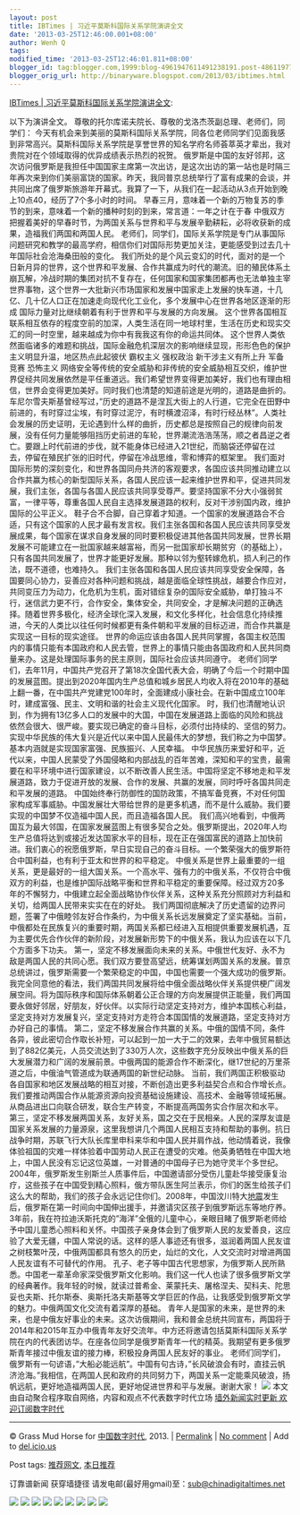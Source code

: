 ```yaml
---
layout: post
title: IBTimes | 习近平莫斯科国际关系学院演讲全文
date: '2013-03-25T12:46:00.001+08:00'
author: Wenh Q
tags:
modified_time: '2013-03-25T12:46:01.811+08:00'
blogger_id: tag:blogger.com,1999:blog-4961947611491238191.post-4861197763703247841
blogger_orig_url: http://binaryware.blogspot.com/2013/03/ibtimes.html
---
```

[IBTimes |
习近平莫斯科国际关系学院演讲全文](http://feedproxy.google.com/~r/chinagfwblog/~3/yfOGcXqFTxQ/):

以下为演讲全文。
尊敬的托尔库诺夫院长、尊敬的戈洛杰茨副总理、老师们，同学们：
今天有机会来到美丽的莫斯科国际关系学院，同各位老师同学们见面我感到非常高兴。莫斯科国际关系学院是享誉世界的知名学府名师荟萃英才辈出，我对贵院对在个领域取得的优异成绩表示热烈的祝贺。
俄罗斯是中国的友好邻邦，这次访问俄罗斯是我担任中国国家主席第一次出访，是这次出访的第一站也是时隔三年再次来到你们美丽富饶的国家。昨天，我同普京总统举行了富有成果的会谈，并共同出席了俄罗斯旅游年开幕式。我算了一下，从我们在一起活动从3点开始到晚上10点40，经历了7个多小时的时间。
早春三月，意味着一个新的万物复苏的季节的到来，意味着一个新的播种时刻的到来，常言道：一年之计在于春 中俄双方把握着美好的早春时节，为两国关系与世界和平与发展辛勤耕耘，必将收获新的成果，造福我们两国和两国人民。
老师们，同学们，国际关系学院是专门从事国际问题研究和教学的最高学府，相信你们对国际形势更加关注，更能感受到过去几十年国际社会沧海桑田般的变化。
我们所处的是个风云变幻的时代，面对的是一个日新月异的世界，这个世界和平发展、合作共赢成为时代的潮流。旧的殖民体系土崩瓦解，冷战时期的集团对抗不复存在，任何国家和国家集团都再也无法单独主宰世界事物，这个世界一大批新兴市场国家和发展中国家走上发展的快车道，十几亿、几十亿人口正在加速走向现代化工业化，多个发展中心在世界各地区逐渐的形成 国际力量对比继续朝着有利于世界和平与发展的方向发展。
这个世界各国相互联系相互依存的程度空前的加深，人类生活在同一地球村里，生活在历史和现实交汇的同一时空里，越来越成为你中有我我这有你的命运共同体。
这个世界人类依然面临诸多的难题和挑战，国际金融危机深层次的影响继续显现，形形色色的保护主义明显升温，地区热点此起彼伏 霸权主义 强权政治 新干涉主义有所上升 军备竞赛 恐怖主义 网络安全等传统的安全威胁和非传统的安全威胁相互交织，维护世界促经共同发展依然是平任重道远。我们希望世界变得更加美好，我们也有理由相信，世界会变得更加美好。同时我们也清楚的知道前途是光明的，道路是曲折的。
车尼尔雪夫斯基曾经写过，”历史的道路不是涅瓦大街上的人行道，它完全在田野中前进的，有时穿过尘埃，有时穿过泥泞，有时横渡沼泽，有时行经丛林”。人类社会发展的历史证明，无论遇到什么样的曲折，历史都总是按照自己的规律向前发展，没有任何力量能够阻挡历史前进的车轮，世界潮流浩浩荡荡，顺之者昌逆之者亡。要跟上时代前进的步伐，就不能身体已经进入21世纪，而脑袋还停留在过去，停留在殖民扩张的旧时代，停留在冷战思维，零和博弈的框架里。
我们面对国际形势的深刻变化，和世界各国同舟共济的客观要求，各国应该共同推动建立以合作共赢为核心的新型国际关系，各国人民应该一起来维护世界和平，促进共同发展，我们主张，各国与各国人民应该共同享受尊严。要坚持国家不分大小强弱贫富，一律平等，尊重各国人民自主选择发展道路的权利，反对干涉别国内政，维护国际的公平正义。
鞋子合不合脚，自己穿着才知道。一个国家的发展道路合不合适，只有这个国家的人民才最有发言权。我们主张各国和各国人民应该共同享受发展成果，每个国家在谋求自身发展的同时要积极促进其他各国共同发展，世界长期发展不可能建立在一批国家越来越富裕，而另一批国家却长期贫穷（的基础上），只有各国共同发展了，世界才能更好发展。那种以邻为壑转嫁危机，损人利己的作法，既不道德，也难持久。
我们主张各国和各国人民应该共同享受安全保障，各国要同心协力，妥善应对各种问题和挑战，越是面临全球性挑战，越要合作应对，共同变压力为动力，化危机为生机，面对错综复杂的国际安全威胁，单打独斗不行，迷信武力更不行，合作安全，集体安全，共同安全，才是解决问题的正确选择。随着世界多极化，经济全球化深入发展，和文化多样化，社会信息化持续推进，今天的人类比以往任何时候都更有条件朝和平发展的目标迈进，而合作共赢是实现这一目标的现实途径。
世界的命运应该由各国人民共同掌握，各国主权范围内的事情只能有本国政府和人民去管，世界上的事情只能由各国政府和人民共同商量来办。这是处理国际事务的民主原则，国际社会应该共同遵守。
老师们同学们，去年11月，中国共产党召开了第18次全国代表大会，明确了今后一个时期中国的发展蓝图。提出到2020年国内生产总值和城乡居民人均收入将在2010年的基础上翻一番，在中国共产党建党100年时，全面建成小康社会。在新中国成立100年时，建成富强、民主、文明和谐的社会主义现代化国家。
时，我们也清醒地认识到，作为拥有13亿多人口的发展中的大国，中国在发展道路上面临的风险和挑战依然会很大、很严峻。要实现已确定的奋斗目标，必须付出持续的、坚信的努力。实现中华民族的伟大复兴是近代以来中国人民最伟大的梦想，我们称之为中国梦。基本内涵就是实现国家富强、民族振兴、人民幸福。
中华民族历来爱好和平，近代以来，中国人民蒙受了外国侵略和内部战乱的百年苦难，深知和平的宝贵，最需要在和平环境中进行国家建设，以不断改善人民生活。中国将坚定不移地走和平发展道路，致力于促进开放的发展、合作的发展、共赢的发展，同时呼吁各国共同走和平发展的道路。
中国始终奉行防御性的国防政策，不搞军备竞赛，不对任何国家构成军事威胁。中国发展壮大带给世界的是更多机遇，而不是什么威胁。我们要实现的中国梦不仅造福中国人民，而且造福各国人民。
我们高兴地看到，中俄两国互为最大邻国，在国家发展蓝图上有很多契合之处。俄罗斯提出，2020年人均生产总值将达到或接近发达国家水平的目标，现在正在强国富民的道路上加快前进。我们衷心的祝愿俄罗斯，早日实现自己的奋斗目标。一个繁荣强大的俄罗斯符合中国利益，也有利于亚太和世界的和平稳定。
中俄关系是世界上最重要的一组关系，更是最好的一组大国关系。一个高水平、强有力的中俄关系，不仅符合中俄双方的利益，也是维护国际战略平衡和世界和平稳定的重要保障。经过双方20多年的不懈努力，中俄建立起全面战略协作伙伴关系，这种关系充分照顾对方利益和关切，给两国人民带来实实在在的好处。
我们两国彻底解决了历史遗留的边界问题，签署了中俄睦邻友好合作条约，为中俄关系长远发展奠定了坚实基础。当前，中俄都处在民族复兴的重要时期，两国关系都已经进入互相提供重要发展机遇，互为主要优先合作伙伴的新阶段，对发展新形势下的中俄关系，我认为应该在以下几个方面多下功夫。
第一，坚定不移发展面向未来的关系。中俄世代友好、永不为敌是两国人民的共同心愿。我们双方要登高望远，统筹谋划两国关系的发展。普京总统讲过，俄罗斯需要一个繁荣稳定的中国，中国也需要一个强大成功的俄罗斯。我完全同意他的看法，我们两国共同发展将给中俄全面战略伙伴关系提供梗广阔发展空间。将为国际秩序和国际体系朝着公正合理的方向发展提供正能量，我们两国要永做好邻居，好朋友，好伙伴。以实际行动坚定支持对方，维护本国核心利益，坚定支持对方发展复兴，坚定支持对方走符合本国国情的发展道路，坚定支持对方办好自己的事情。
第二，坚定不移发展合作共赢的关系。中俄的国情不同，条件各异，彼此密切合作取长补短，可以起到一加一大于二的效果，去年中俄贸易额达到了882亿美元，人员交流达到了330万人次，这些数字充分反映出中俄关系的巨大发展潜力和广阔的发展前景。中俄两国的能源合作不断深化，继17世纪的万里茶道之后，中俄油气管道成为联通两国的新世纪动脉。
当前，我们两国正积极驱动各自国家和地区发展战略的相互对接，不断创造出更多利益契合点和合作增长点。我们要推动两国合作从能源资源向投资基础设施建设、高技术、金融等领域拓展。从商品进出口向联合研发，联合生产转变，不断提高两国务实合作层次和水平。
第三，坚定不移发展两国关系，友好关系，国之交在于民相亲。人民的深厚友谊是国家关系发展的力量源泉，这里我想讲几个两国人民相互支持和帮助的事例。抗日战争时期，苏联飞行大队长库里申科来华和中国人民并肩作战，他动情着说，我像体验祖国的灾难一样体验着中国劳动人民正在遭受的灾难。他英勇牺牲在中国大地上，中国人民没有忘记这位英雄，一对普通的中国母子已为她守灵半个多世纪。
2004年，俄罗斯发生别斯兰人质事件后，中国邀请部分受伤儿童赴华接受康复治疗，这些孩子在中国受到精心照料，俄方带队医生阿兰表示，你们的医生给孩子们这么大的帮助，我们的孩子会永远记住你们。2008年，中国汶川特大[地震](http://redirect.viglink.com/?key=11fe087258b6fc0532a5ccfc924805c0&u=http://cn.ibtimes.com/topics/detail/423/earthquake/)发生后，俄罗斯在第一时间向中国伸出援手，并邀请灾区孩子到俄罗斯远东等地疗养。
3年前，我在符拉迪沃斯托克的”海洋”全俄的儿童中心，亲眼目睹了俄罗斯老师给予中国儿童悉心照料和关怀。中国孩子亲身体会到了俄罗斯人民的友爱善良，这应验了大爱无疆，中国人常说的话。这样的感人事迹还有很多，滋润着两国人民友谊之树枝繁叶茂，中俄两国都具有悠久的历史，灿烂的文化，人文交流时对增进两国人民友谊有不可替代的作用。
孔子、老子等中国古代思想家，为俄罗斯人民所熟悉。中国老一辈革命家深受俄罗斯文化影响。我们这一代人也读了很多俄罗斯文学的经典著作。我年轻的时候，就读过普希金、莱蒙托夫、屠格涅夫、契科夫、陀思妥也夫斯、托尔斯泰、奥斯托洛夫斯基等文学巨匠的作品，让我感受到俄罗斯文学的魅力。中俄两国文化交流有着深厚的基础。
青年人是国家的未来，是世界的未来，也是中俄友好事业的未来。这次访俄期间，我和普金总统共同宣布，两国将于2014年和2015年互办中俄青年友好交流年。中方还将邀请包括莫斯科国际关系学院在内的代表团访华。在座各位同学是俄罗斯青年一代的精英。我期望有更多俄罗斯青年接过中俄友谊的接力棒，积极投身两国人民友好的事业。
老师们同学们，俄罗斯有一句谚语，”大船必能远航”。中国有句古诗，”长风破浪会有时，直挂云帆济沧海。”我相信，在两国人民和政府的共同努力下，两国关系一定能乘风破浪，扬帆远航，更好地造福两国人民，更好地促进世界和平与发展。谢谢大家！
![](http://pixel.quantserve.com/pixel/p-89EKCgBk8MZdE.gif)
本文由自动聚合程序取自网络，内容和观点不代表数字时代立场
[墙外新闻实时更新 欢迎订阅数字时代](http://eepurl.com/msuvD)





* * * * *

© Grass Mud Horse for
[中国数字时代](https://kexueshangwang.info/chinese), 2013. |
[Permalink](https://kexueshangwang.info/chinese/2013/03/ibtimes-%e4%b9%a0%e8%bf%91%e5%b9%b3%e8%8e%ab%e6%96%af%e7%a7%91%e5%9b%bd%e9%99%85%e5%85%b3%e7%b3%bb%e5%ad%a6%e9%99%a2%e6%bc%94%e8%ae%b2%e5%85%a8%e6%96%87/)
|
[No
comment](https://kexueshangwang.info/chinese/2013/03/ibtimes-%e4%b9%a0%e8%bf%91%e5%b9%b3%e8%8e%ab%e6%96%af%e7%a7%91%e5%9b%bd%e9%99%85%e5%85%b3%e7%b3%bb%e5%ad%a6%e9%99%a2%e6%bc%94%e8%ae%b2%e5%85%a8%e6%96%87/#comments)
|
Add to
[del.icio.us](http://del.icio.us/post?url=https://kexueshangwang.info/chinese/2013/03/ibtimes-%e4%b9%a0%e8%bf%91%e5%b9%b3%e8%8e%ab%e6%96%af%e7%a7%91%e5%9b%bd%e9%99%85%e5%85%b3%e7%b3%bb%e5%ad%a6%e9%99%a2%e6%bc%94%e8%ae%b2%e5%85%a8%e6%96%87/&title=IBTimes%20%7C%20%E4%B9%A0%E8%BF%91%E5%B9%B3%E8%8E%AB%E6%96%AF%E7%A7%91%E5%9B%BD%E9%99%85%E5%85%B3%E7%B3%BB%E5%AD%A6%E9%99%A2%E6%BC%94%E8%AE%B2%E5%85%A8%E6%96%87)


Post tags:
[推荐网文](https://kexueshangwang.info/chinese/tag/%e6%8e%a8%e8%8d%90%e7%bd%91%e6%96%87/?category=18271),
[本日推荐](https://kexueshangwang.info/chinese/tag/%e6%9c%ac%e6%97%a5%e6%8e%a8%e8%8d%90/?category=18271)

订靠谱新闻 获穿墙捷径
请发电邮(最好用gmail)至：sub@chinadigitaltimes.net


[![](http://feeds.feedburner.com/~ff/chinagfwblog?d=yIl2AUoC8zA)](http://feeds.feedburner.com/~ff/chinagfwblog?a=yfOGcXqFTxQ:urZ_v_X41Fs:yIl2AUoC8zA)
[![](http://feeds.feedburner.com/~ff/chinagfwblog?i=yfOGcXqFTxQ:urZ_v_X41Fs:-BTjWOF_DHI)](http://feeds.feedburner.com/~ff/chinagfwblog?a=yfOGcXqFTxQ:urZ_v_X41Fs:-BTjWOF_DHI)
[![](http://feeds.feedburner.com/~ff/chinagfwblog?i=yfOGcXqFTxQ:urZ_v_X41Fs:F7zBnMyn0Lo)](http://feeds.feedburner.com/~ff/chinagfwblog?a=yfOGcXqFTxQ:urZ_v_X41Fs:F7zBnMyn0Lo)
[![](http://feeds.feedburner.com/~ff/chinagfwblog?i=yfOGcXqFTxQ:urZ_v_X41Fs:V_sGLiPBpWU)](http://feeds.feedburner.com/~ff/chinagfwblog?a=yfOGcXqFTxQ:urZ_v_X41Fs:V_sGLiPBpWU)
[![](http://feeds.feedburner.com/~ff/chinagfwblog?d=qj6IDK7rITs)](http://feeds.feedburner.com/~ff/chinagfwblog?a=yfOGcXqFTxQ:urZ_v_X41Fs:qj6IDK7rITs)
[![](http://feeds.feedburner.com/~ff/chinagfwblog?d=l6gmwiTKsz0)](http://feeds.feedburner.com/~ff/chinagfwblog?a=yfOGcXqFTxQ:urZ_v_X41Fs:l6gmwiTKsz0)
[![](http://feeds.feedburner.com/~ff/chinagfwblog?i=yfOGcXqFTxQ:urZ_v_X41Fs:gIN9vFwOqvQ)](http://feeds.feedburner.com/~ff/chinagfwblog?a=yfOGcXqFTxQ:urZ_v_X41Fs:gIN9vFwOqvQ)
[![](http://feeds.feedburner.com/~ff/chinagfwblog?d=TzevzKxY174)](http://feeds.feedburner.com/~ff/chinagfwblog?a=yfOGcXqFTxQ:urZ_v_X41Fs:TzevzKxY174)
![](http://feeds.feedburner.com/~r/chinagfwblog/~4/yfOGcXqFTxQ)
